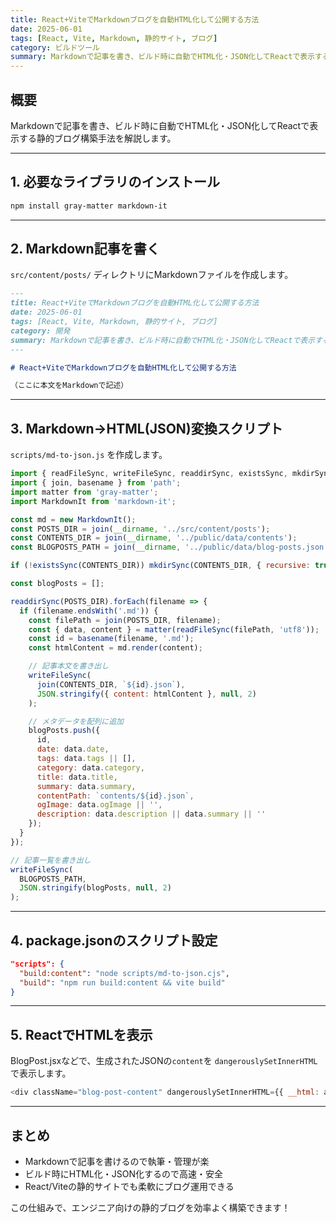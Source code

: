 ```yaml
---
title: React+ViteでMarkdownブログを自動HTML化して公開する方法
date: 2025-06-01
tags: [React, Vite, Markdown, 静的サイト, ブログ]
category: ビルドツール
summary: Markdownで記事を書き、ビルド時に自動でHTML化・JSON化してReactで表示する静的ブログ構築手法を解説します。
---
```


## 概要

Markdownで記事を書き、ビルド時に自動でHTML化・JSON化してReactで表示する静的ブログ構築手法を解説します。

---

## 1. 必要なライブラリのインストール

```bash
npm install gray-matter markdown-it
```

---

## 2. Markdown記事を書く

`src/content/posts/` ディレクトリにMarkdownファイルを作成します。

```markdown
---
title: React+ViteでMarkdownブログを自動HTML化して公開する方法
date: 2025-06-01
tags: [React, Vite, Markdown, 静的サイト, ブログ]
category: 開発
summary: Markdownで記事を書き、ビルド時に自動でHTML化・JSON化してReactで表示する静的ブログ構築手法を解説します。
---

# React+ViteでMarkdownブログを自動HTML化して公開する方法

（ここに本文をMarkdownで記述）
```

---

## 3. Markdown→HTML(JSON)変換スクリプト

`scripts/md-to-json.js` を作成します。

```javascript
import { readFileSync, writeFileSync, readdirSync, existsSync, mkdirSync } from 'fs';
import { join, basename } from 'path';
import matter from 'gray-matter';
import MarkdownIt from 'markdown-it';

const md = new MarkdownIt();
const POSTS_DIR = join(__dirname, '../src/content/posts');
const CONTENTS_DIR = join(__dirname, '../public/data/contents');
const BLOGPOSTS_PATH = join(__dirname, '../public/data/blog-posts.json');

if (!existsSync(CONTENTS_DIR)) mkdirSync(CONTENTS_DIR, { recursive: true });

const blogPosts = [];

readdirSync(POSTS_DIR).forEach(filename => {
  if (filename.endsWith('.md')) {
    const filePath = join(POSTS_DIR, filename);
    const { data, content } = matter(readFileSync(filePath, 'utf8'));
    const id = basename(filename, '.md');
    const htmlContent = md.render(content);

    // 記事本文を書き出し
    writeFileSync(
      join(CONTENTS_DIR, `${id}.json`),
      JSON.stringify({ content: htmlContent }, null, 2)
    );

    // メタデータを配列に追加
    blogPosts.push({
      id,
      date: data.date,
      tags: data.tags || [],
      category: data.category,
      title: data.title,
      summary: data.summary,
      contentPath: `contents/${id}.json`,
      ogImage: data.ogImage || '',
      description: data.description || data.summary || ''
    });
  }
});

// 記事一覧を書き出し
writeFileSync(
  BLOGPOSTS_PATH,
  JSON.stringify(blogPosts, null, 2)
);
```

---

## 4. package.jsonのスクリプト設定

```json
"scripts": {
  "build:content": "node scripts/md-to-json.cjs",
  "build": "npm run build:content && vite build"
}
```

---

## 5. ReactでHTMLを表示

BlogPost.jsxなどで、生成されたJSONの`content`を `dangerouslySetInnerHTML` で表示します。

```javascript
<div className="blog-post-content" dangerouslySetInnerHTML={{ __html: article.content }} />
```

---

## まとめ

- Markdownで記事を書けるので執筆・管理が楽
- ビルド時にHTML化・JSON化するので高速・安全
- React/Viteの静的サイトでも柔軟にブログ運用できる

この仕組みで、エンジニア向けの静的ブログを効率よく構築できます！
